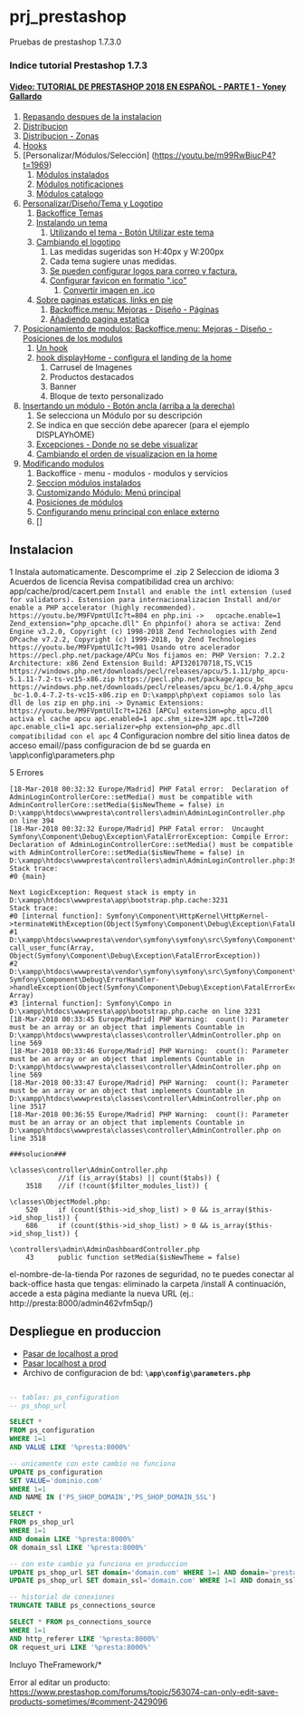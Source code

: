 # prj_prestashop
Pruebas de prestashop 1.7.3.0

### Indice tutorial Prestashop 1.7.3
#### [Video: TUTORIAL DE PRESTASHOP 2018 EN ESPAÑOL - PARTE 1 - Yoney Gallardo](https://www.youtube.com/watch?v=m99RwBiucP4)

1. [Repasando despues de la instalacion](https://youtu.be/m99RwBiucP4?t=1895)
2. [Distribucion](https://youtu.be/m99RwBiucP4?t=1706)
3. [Distribucion - Zonas](https://youtu.be/m99RwBiucP4?t=1810)
4. [Hooks](https://youtu.be/m99RwBiucP4?t=1884)
5. [Personalizar/Módulos/Selección] (https://youtu.be/m99RwBiucP4?t=1969)
    1. [Módulos instalados](https://youtu.be/m99RwBiucP4?t=2221)
    2. [Módulos notificaciones](https://youtu.be/m99RwBiucP4?t=2310)
    3. [Módulos catalogo](https://youtu.be/m99RwBiucP4?t=2346)
6. [Personalizar/Diseño/Tema y Logotipo](https://youtu.be/m99RwBiucP4?t=2362)
    1. [Backoffice Temas](https://youtu.be/m99RwBiucP4?t=2578)
    2. [Instalando un tema](https://youtu.be/m99RwBiucP4?t=2689)
       1. [Utilizando el tema - Botón Utilizar este tema](https://youtu.be/m99RwBiucP4?t=2767)
    3. [Cambiando el logotipo](https://youtu.be/m99RwBiucP4?t=2890)
        1. Las medidas sugeridas son H:40px y W:200px
        3. Cada tema sugiere unas medidas.
        4. [Se pueden configurar logos para correo y factura.](https://youtu.be/m99RwBiucP4?t=2939)
        5. [Configurar favicon en formatio ".ico"](https://youtu.be/m99RwBiucP4?t=2969)
            1. [Convertir imagen en .ico](http://convertimage.es/convertir-una-imagen/a-ico/)
    4. [Sobre paginas estaticas, links en pie](https://youtu.be/m99RwBiucP4?t=3121)
        1. [Backoffice.menu: Mejoras - Diseño - Páginas ](https://youtu.be/m99RwBiucP4?t=3153)
        2. [Añadiendo pagina estatica](https://youtu.be/m99RwBiucP4?t=3243)
7. [Posicionamiento de modulos: Backoffice.menu: Mejoras - Diseño - Posiciones de los modulos](https://youtu.be/m99RwBiucP4?t=3414)
    1. [Un hook](https://youtu.be/m99RwBiucP4?t=3446)
    2. [hook displayHome - configura el landing de la home](https://youtu.be/m99RwBiucP4?t=3473)
        1. Carrusel de Imagenes
        2. Productos destacados
        3. Banner
        5. Bloque de texto personalizado
3. [Insertando un módulo - Botón ancla (arriba a la derecha)](https://youtu.be/m99RwBiucP4?t=3517)
    1. Se selecciona un Módulo por su descripción
    2. Se indica en que sección debe aparecer (para el ejemplo DISPLAYhOME)
    3. [Excepciones - Donde no se debe visualizar](https://youtu.be/m99RwBiucP4?t=3581)
    4. [Cambiando el orden de visualizacion en la home](https://youtu.be/m99RwBiucP4?t=3699)
4. [Modificando modulos](https://youtu.be/m99RwBiucP4?t=3744)
    1. Backoffice - menu - modulos - modulos y servicios
    2. [Seccion módulos instalados](https://youtu.be/m99RwBiucP4?t=3752)
    3. [Customizando Módulo: Menú principal](https://youtu.be/m99RwBiucP4?t=3775) 
    4. [Posiciones de módulos](https://youtu.be/m99RwBiucP4?t=3788)
    5. [Configurando menu principal con enlace externo](https://youtu.be/m99RwBiucP4?t=3952)
    6. []

## Instalacion
1 Instala automaticamente. Descomprime el .zip
2 Seleccion de idioma
3 Acuerdos de licencia
    Revisa compatibilidad
    crea un archivo: app/cache/prod/cacert.pem
    ```
    Install and enable the intl extension (used for validators).
        Estension para internacionalizacion
    Install and/or enable a PHP accelerator (highly recommended).
        https://youtu.be/M9FVpmtUlIc?t=804
        en php.ini ->  
            opcache.enable=1
            Zend_extension="php_opcache.dll"
        En phpinfo() ahora se activa:
        Zend Engine v3.2.0, Copyright (c) 1998-2018 Zend Technologies
        with Zend OPcache v7.2.2, Copyright (c) 1999-2018, by Zend Technologies
        https://youtu.be/M9FVpmtUlIc?t=981
        Usando otro acelerador
        https://pecl.php.net/package/APCu
        Nos fijamos en:
        PHP Version: 7.2.2
        Architecture: x86
        Zend Extension Build: API320170718,TS,VC15
        https://windows.php.net/downloads/pecl/releases/apcu/5.1.11/php_apcu-5.1.11-7.2-ts-vc15-x86.zip
        https://pecl.php.net/package/apcu_bc
        https://windows.php.net/downloads/pecl/releases/apcu_bc/1.0.4/php_apcu_bc-1.0.4-7.2-ts-vc15-x86.zip
        en D:\xampp\php\ext copiamos solo las dll de los zip
        en php.ini -> Dynamic Extensions:
            https://youtu.be/M9FVpmtUlIc?t=1263
            [APCu]
            extension=php_apcu.dll  activa el cache apcu
            apc.enabled=1
            apc.shm_size=32M
            apc.ttl=7200
            apc.enable_cli=1
            apc.serializer=php
            extension=php_apc.dll   compatibilidad con el apc
    ```
4 Configuracion
    nombre del sitio
    linea 
    datos de acceso email//pass
    configuracion de bd
    se guarda en \app\config\parameters.php

5 Errores
```
[18-Mar-2018 00:32:32 Europe/Madrid] PHP Fatal error:  Declaration of AdminLoginControllerCore::setMedia() must be compatible with AdminControllerCore::setMedia($isNewTheme = false) in D:\xampp\htdocs\wwwpresta\controllers\admin\AdminLoginController.php on line 394
[18-Mar-2018 00:32:32 Europe/Madrid] PHP Fatal error:  Uncaught Symfony\Component\Debug\Exception\FatalErrorException: Compile Error: Declaration of AdminLoginControllerCore::setMedia() must be compatible with AdminControllerCore::setMedia($isNewTheme = false) in D:\xampp\htdocs\wwwpresta\controllers\admin\AdminLoginController.php:394
Stack trace:
#0 {main}

Next LogicException: Request stack is empty in D:\xampp\htdocs\wwwpresta\app\bootstrap.php.cache:3231
Stack trace:
#0 [internal function]: Symfony\Component\HttpKernel\HttpKernel->terminateWithException(Object(Symfony\Component\Debug\Exception\FatalErrorException))
#1 D:\xampp\htdocs\wwwpresta\vendor\symfony\symfony\src\Symfony\Component\Debug\ErrorHandler.php(606): call_user_func(Array, Object(Symfony\Component\Debug\Exception\FatalErrorException))
#2 D:\xampp\htdocs\wwwpresta\vendor\symfony\symfony\src\Symfony\Component\Debug\ErrorHandler.php(668): Symfony\Component\Debug\ErrorHandler->handleException(Object(Symfony\Component\Debug\Exception\FatalErrorException), Array)
#3 [internal function]: Symfony\Compo in D:\xampp\htdocs\wwwpresta\app\bootstrap.php.cache on line 3231
[18-Mar-2018 00:33:45 Europe/Madrid] PHP Warning:  count(): Parameter must be an array or an object that implements Countable in D:\xampp\htdocs\wwwpresta\classes\controller\AdminController.php on line 569
[18-Mar-2018 00:33:46 Europe/Madrid] PHP Warning:  count(): Parameter must be an array or an object that implements Countable in D:\xampp\htdocs\wwwpresta\classes\controller\AdminController.php on line 569
[18-Mar-2018 00:33:47 Europe/Madrid] PHP Warning:  count(): Parameter must be an array or an object that implements Countable in D:\xampp\htdocs\wwwpresta\classes\controller\AdminController.php on line 3517
[18-Mar-2018 00:36:55 Europe/Madrid] PHP Warning:  count(): Parameter must be an array or an object that implements Countable in D:\xampp\htdocs\wwwpresta\classes\controller\AdminController.php on line 3518

###solucion###

\classes\controller\AdminController.php 
            //if (is_array($tabs) || count($tabs)) {
    3518    //if (!count($filter_modules_list)) {

\classes\ObjectModel.php:
    520     if (count($this->id_shop_list) > 0 && is_array($this->id_shop_list)) {
    686     if (count($this->id_shop_list) > 0 && is_array($this->id_shop_list)) {

\controllers\admin\AdminDashboardController.php
    43      public function setMedia($isNewTheme = false)
```

el-nombre-de-la-tienda
Por razones de seguridad, no te puedes conectar al back-office hasta que tengas:
eliminado la carpeta /install
A continuación, accede a esta página mediante la nueva URL (ej.: http://presta:8000/admin462vfm5qp/)

## Despliegue en produccion
- [Pasar de localhost a prod](https://webartesanal.com/blog/como-trasladar-o-migrar-una-tienda-prestashop-de-localhost-a-un-servidor-online/)
- [Pasar localhost a prod](https://www.youtube.com/watch?v=1UZx3qqFVG4)
- Archivo de configuracion de bd: **`\app\config\parameters.php`**

```sql

-- tablas: ps_configuration
-- ps_shop_url

SELECT * 
FROM ps_configuration
WHERE 1=1
AND VALUE LIKE '%presta:8000%'

-- unicamente con este cambio no funciona
UPDATE ps_configuration
SET VALUE='dominio.com'
WHERE 1=1
AND NAME IN ('PS_SHOP_DOMAIN','PS_SHOP_DOMAIN_SSL')

SELECT * 
FROM ps_shop_url
WHERE 1=1
AND domain LIKE '%presta:8000%'
OR domain_ssl LIKE '%presta:8000%'

-- con este cambio ya funciona en produccion
UPDATE ps_shop_url SET domain='domain.com' WHERE 1=1 AND domain='presta:8000'
UPDATE ps_shop_url SET domain_ssl='domain.com' WHERE 1=1 AND domain_ssl='presta:8000'

-- historial de conexiones
TRUNCATE TABLE ps_connections_source 

SELECT * FROM ps_connections_source 
WHERE 1=1
AND http_referer LIKE '%presta:8000%'
OR request_uri LIKE '%presta:8000%'
```

Incluyo TheFramework/*

Error al editar un producto: https://www.prestashop.com/forums/topic/563074-can-only-edit-save-products-sometimes/#comment-2429096
